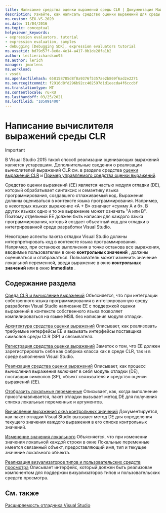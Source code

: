 ```yaml
---
title: Написание средства оценки выражений среды CLR | Документация Майкрософт
description: Узнайте, как написать средство оценки выражений для среды CLR, которое оценивает выражения в языке кода, который отлаживается.
ms.custom: SEO-VS-2020
ms.date: 11/04/2016
ms.topic: conceptual
helpviewer_keywords:
- expression evaluators, tutorial
- expression evaluation, samples
- debugging [Debugging SDK], expression evaluators tutorial
ms.assetid: bd79d57f-8e0a-4e14-a417-0b1de28fa1b2
author: leslierichardson95
ms.author: lerich
manager: jmartens
ms.workload:
- vssdk
ms.openlocfilehash: 658158785d8f8a9376f5357ae2b869f6ad2e2271
ms.sourcegitcommit: f2916d8fd296b92cc402597d1d1eecda4f6cccbf
ms.translationtype: MT
ms.contentlocale: ru-RU
ms.lasthandoff: 03/25/2021
ms.locfileid: "105091400"
---
```

# <a name="writing-a-common-language-runtime-expression-evaluator"></a>Написание вычислителя выражений среды CLR
> [!IMPORTANT]
> В Visual Studio 2015 такой способ реализации оценивающих выражений является устаревшим. Дополнительные сведения о реализации вычислителей выражений CLR см. в разделе средства [оценки выражений CLR](https://github.com/Microsoft/ConcordExtensibilitySamples/wiki/CLR-Expression-Evaluators) и [Пример управляемого средства оценки выражений](https://github.com/Microsoft/ConcordExtensibilitySamples/wiki/Managed-Expression-Evaluator-Sample).

 Средство оценки выражений (EE) является частью модуля отладки (DE), который обрабатывает синтаксис и семантику языка программирования, создавшего отлаживаемый код. Выражения должны оцениваться в контексте языка программирования. Например, в некоторых языках выражение «A + B» означает «сумму A и б». В других языках одно и то же выражение может означать "A или B". Поэтому отдельный EE должен быть написан для каждого языка программирования, который создает объектный код для отладки в интегрированной среде разработки Visual Studio.

 Некоторые аспекты пакета отладки Visual Studio должны интерпретировать код в контексте языка программирования. Например, при остановке выполнения в точке останова все выражения, вводимые пользователем в окно **контрольных значений** , должны оцениваться и отображаться. Пользователь может изменить значение локальной переменной, введя выражение в окно **контрольных значений** или в окно **Immediate** .

## <a name="in-this-section"></a>Содержание раздела
 [Среда CLR и вычисление выражений](../../extensibility/debugger/common-language-runtime-and-expression-evaluation.md) Объясняется, что при интеграции собственного языка программирования в интегрированную среду разработки Visual Studio написание EE с поддержкой оценки выражений в контексте собственного языка позволяет компилироваться на языке MSIL без написания модуля отладки.

 [Архитектура средства оценки выражений](../../extensibility/debugger/expression-evaluator-architecture.md) Описывает, как реализовать требуемые интерфейсы EE и вызывать интерфейсы поставщика символов среды CLR (SP) и связывателя.

 [Регистрация средства оценки выражений](../../extensibility/debugger/registering-an-expression-evaluator.md) Заметок о том, что EE должен зарегистрировать себя как фабрика класса как в среде CLR, так и в среде выполнения Visual Studio.

 [Реализация средства оценки выражений](../../extensibility/debugger/implementing-an-expression-evaluator.md) Описывает, как процесс вычисления выражения включает в себя модуль отладки (DE), поставщик символов (SP), объект связывателя и средство оценки выражений (EE).

 [Отобразить локальные переменные](../../extensibility/debugger/displaying-locals.md) Описывает, как, когда выполнение приостанавливается, пакет отладки вызывает метод DE для получения списка локальных переменных и аргументов.

 [Вычисление выражения окна контрольных значений](../../extensibility/debugger/evaluating-a-watch-window-expression.md) Документируется, как пакет отладки Visual Studio вызывает метод DE для определения текущего значения каждого выражения в его списке контрольных значений.

 [Изменение значения локального](../../extensibility/debugger/changing-the-value-of-a-local.md) Объясняется, что при изменении значения локальной каждой строки в окне Локальные переменные имеется связанный объект, предоставляющий имя, тип и текущее значение локального объекта.

 [Реализация визуализаторов типов и пользовательских средств просмотра](../../extensibility/debugger/implementing-type-visualizers-and-custom-viewers.md) Описывает интерфейс, который должен быть реализован компонентом для поддержки визуализаторов типов и пользовательских средств просмотра.

## <a name="see-also"></a>См. также
 [Расширяемость отладчика Visual Studio](../../extensibility/debugger/visual-studio-debugger-extensibility.md)
